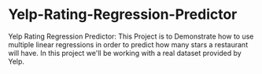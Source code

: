 # Yelp-Rating-Regression-Predictor
Yelp Rating Regression Predictor: This Project is to Demonstrate how to use multiple linear regressions in order to predict how many stars a restaurant will have. In this project we'll be working with a real dataset provided by Yelp.
